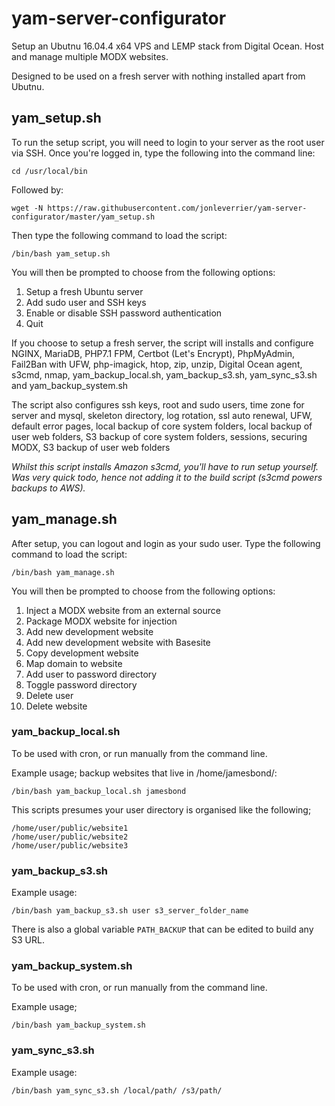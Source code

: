 # yam-server-configurator
Setup an Ubutnu 16.04.4 x64 VPS and LEMP stack from Digital Ocean. Host and manage multiple MODX websites.

Designed to be used on a fresh server with nothing installed apart from Ubutnu.

## yam_setup.sh

To run the setup script, you will need to login to your server as the root user via SSH. Once you're logged in, type the following into the command line:

```
cd /usr/local/bin
```
Followed by:

```
wget -N https://raw.githubusercontent.com/jonleverrier/yam-server-configurator/master/yam_setup.sh
```

Then type the following command to load the script:
```
/bin/bash yam_setup.sh
```
You will then be prompted to choose from the following options:
1. Setup a fresh Ubuntu server
2. Add sudo user and SSH keys
3. Enable or disable SSH password authentication
4. Quit

If you choose to setup a fresh server, the script will installs and configure NGINX, MariaDB, PHP7.1 FPM, Certbot (Let's Encrypt), PhpMyAdmin, Fail2Ban with UFW, php-imagick, htop, zip, unzip, Digital Ocean agent, s3cmd, nmap, yam_backup_local.sh, yam_backup_s3.sh, yam_sync_s3.sh and yam_backup_system.sh

The script also configures ssh keys, root and sudo users, time zone for server and mysql, skeleton directory,
log rotation, ssl auto renewal, UFW, default error pages, local backup of core system folders, local backup of user web folders, S3 backup of core system folders, sessions, securing MODX, S3 backup of user web folders

_Whilst this script installs Amazon s3cmd, you'll have to run setup yourself. Was very quick todo, hence not adding it to the build script (s3cmd powers backups to AWS)._

## yam_manage.sh

After setup, you can logout and login as your sudo user. Type the following command to load the script:

```
/bin/bash yam_manage.sh
```
You will then be prompted to choose from the following options:
1. Inject a MODX website from an external source
2. Package MODX website for injection
3. Add new development website
4. Add new development website with Basesite
5. Copy development website
6. Map domain to website
7. Add user to password directory
8. Toggle password directory
9. Delete user
10. Delete website

### yam_backup_local.sh

To be used with cron, or run manually from the command line.

Example usage; backup websites that live in /home/jamesbond/:
```
/bin/bash yam_backup_local.sh jamesbond
```

This scripts presumes your user directory is organised like the following;
```
/home/user/public/website1
/home/user/public/website2
/home/user/public/website3
```

### yam_backup_s3.sh

Example usage:
```
/bin/bash yam_backup_s3.sh user s3_server_folder_name
```
There is also a global variable `PATH_BACKUP` that can be edited to build any
S3 URL.

### yam_backup_system.sh

To be used with cron, or run manually from the command line.

Example usage;
```
/bin/bash yam_backup_system.sh
```

### yam_sync_s3.sh
Example usage:
```
/bin/bash yam_sync_s3.sh /local/path/ /s3/path/
```
